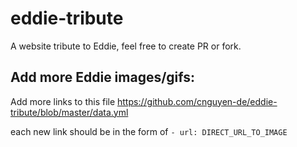 # eddie-tribute

A website tribute to Eddie, feel free to create PR or fork.

## Add more Eddie images/gifs:

Add more links to this file https://github.com/cnguyen-de/eddie-tribute/blob/master/data.yml

each new link should be in the form of
`- url: DIRECT_URL_TO_IMAGE`
